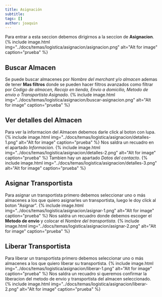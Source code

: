 ```yaml
---
title: Asignación
subtitle: 
tags: []
author: joaquin
---
```


Para entrar a esta seccion debemos dirigirnos a la seccion de **Asignacion**.
{% include image.html img="../docs/temas/logistica/asignacion/asignacion.png" alt="Alt for image" caption="prueba" %}

## Buscar Almacen
Se puede buscar almacenes por *Nombre del merchant y/o almacen* ademas de tener **Mas filtros** donde se pueden hacer filtros avanzados como filtrar por *Codigo de almacen, Recojo en tienda, Envio a domicilio, Metodo de envio o Transportista Asignado*.
{% include image.html img="../docs/temas/logistica/asignacion/buscar-asignacion.png" alt="Alt for image" caption="prueba" %}

## Ver detalles del Almacen
Para ver la informacion del Almacen debemos darle click al boton con lupa.
{% include image.html img="../docs/temas/logistica/asignacion/detalles-1.png" alt="Alt for image" caption="prueba" %}
Nos saldra un recuadro en el apartado *Informacion*.
{% include image.html img="../docs/temas/logistica/asignacion/detalles-2.png" alt="Alt for image" caption="prueba" %}
Tambien hay un apartado *Datos del contacto*.
{% include image.html img="../docs/temas/logistica/asignacion/detalles-3.png" alt="Alt for image" caption="prueba" %}

## Asignar Transportista
Para asignar un transportista primero debemos seleccionar uno o más almacenes a los que quiero asignarles un transportista, luego le doy click al boton "Asignar".
{% include image.html img="../docs/temas/logistica/asignacion/asignar-1.png" alt="Alt for image" caption="prueba" %}
Nos saldra un recuadro donde debemos escoger el **Metodo de envio** y colocar el *Nombre del transportista*.
{% include image.html img="../docs/temas/logistica/asignacion/asignar-2.png" alt="Alt for image" caption="prueba" %}

## Liberar Transportista
Para liberar un transportista primero debemos seleccionar uno o más almacenes a los que quiero liberar su transportista.
{% include image.html img="../docs/temas/logistica/asignacion/liberar-1.png" alt="Alt for image" caption="prueba" %}
Nos saldra un recuadro si queremos confirmar la liberacion del metodo de envio y transportista del almacen seleccionado.
{% include image.html img="../docs/temas/logistica/asignacion/liberar-2.png" alt="Alt for image" caption="prueba" %}

